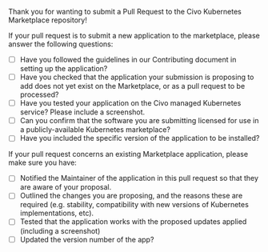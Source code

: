 Thank you for wanting to submit a Pull Request to the Civo Kubernetes Marketplace repository!

If your pull request is to submit a new application to the marketplace, please answer the following questions:

* [ ] Have you followed the guidelines in our Contributing document in setting up the application?
* [ ] Have you checked that the application your submission is proposing to add does not yet exist on the Marketplace, or as a pull request to be processed?
* [ ] Have you tested your application on the Civo managed Kubernetes service? Please include a screenshot.
* [ ] Can you confirm that the software you are submitting licensed for use in a publicly-available Kubernetes marketplace?
* [ ] Have you included the specific version of the application to be installed?

If your pull request concerns an existing Marketplace application, please make sure you have:

* [ ] Notified the Maintainer of the application in this pull request so that they are aware of your proposal.
* [ ] Outlined the changes you are proposing, and the reasons these are required (e.g. stability, compatibility with new versions of Kubernetes implementations, etc).
* [ ] Tested that the application works with the proposed updates applied (including a screenshot)
* [ ] Updated the version number of the app?
